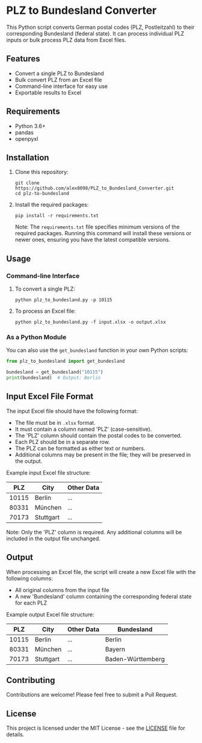 # PLZ to Bundesland Converter

This Python script converts German postal codes (PLZ, Postleitzahl) to their corresponding Bundesland (federal state). It can process individual PLZ inputs or bulk process PLZ data from Excel files.

## Features

- Convert a single PLZ to Bundesland
- Bulk convert PLZ from an Excel file
- Command-line interface for easy use
- Exportable results to Excel

## Requirements

- Python 3.6+
- pandas
- openpyxl

## Installation

1. Clone this repository:
   ```
   git clone https://github.com/alex8098/PLZ_to_Bundesland_Converter.git
   cd plz-to-bundesland
   ```

2. Install the required packages:
   ```
   pip install -r requirements.txt
   ```

   Note: The `requirements.txt` file specifies minimum versions of the required packages. Running this command will install these versions or newer ones, ensuring you have the latest compatible versions.

## Usage

### Command-line Interface

1. To convert a single PLZ:
   ```
   python plz_to_bundesland.py -p 10115
   ```

2. To process an Excel file:
   ```
   python plz_to_bundesland.py -f input.xlsx -o output.xlsx
   ```

### As a Python Module

You can also use the `get_bundesland` function in your own Python scripts:

```python
from plz_to_bundesland import get_bundesland

bundesland = get_bundesland("10115")
print(bundesland)  # Output: Berlin
```

## Input Excel File Format

The input Excel file should have the following format:

- The file must be in `.xlsx` format.
- It must contain a column named 'PLZ' (case-sensitive).
- The 'PLZ' column should contain the postal codes to be converted.
- Each PLZ should be in a separate row.
- The PLZ can be formatted as either text or numbers.
- Additional columns may be present in the file; they will be preserved in the output.

Example input Excel file structure:

| PLZ   | City     | Other Data |
|-------|----------|------------|
| 10115 | Berlin   | ...        |
| 80331 | München  | ...        |
| 70173 | Stuttgart| ...        |

Note: Only the 'PLZ' column is required. Any additional columns will be included in the output file unchanged.

## Output

When processing an Excel file, the script will create a new Excel file with the following columns:
- All original columns from the input file
- A new 'Bundesland' column containing the corresponding federal state for each PLZ

Example output Excel file structure:

| PLZ   | City     | Other Data | Bundesland        |
|-------|----------|------------|-------------------|
| 10115 | Berlin   | ...        | Berlin            |
| 80331 | München  | ...        | Bayern            |
| 70173 | Stuttgart| ...        | Baden-Württemberg |

## Contributing

Contributions are welcome! Please feel free to submit a Pull Request.

## License

This project is licensed under the MIT License - see the [LICENSE](LICENSE) file for details.

